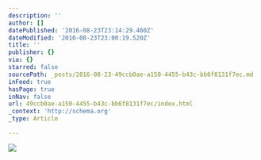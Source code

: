 ```yaml
---
description: ''
author: []
datePublished: '2016-08-23T23:14:29.460Z'
dateModified: '2016-08-23T23:00:19.520Z'
title: ''
publisher: {}
via: {}
starred: false
sourcePath: _posts/2016-08-23-49ccb0ae-a150-4455-b43c-bb6f8131f7ec.md
inFeed: true
hasPage: true
inNav: false
url: 49ccb0ae-a150-4455-b43c-bb6f8131f7ec/index.html
_context: 'http://schema.org'
_type: Article

---
```

![](https://the-grid-user-content.s3-us-west-2.amazonaws.com/6fa8ff85-2a0d-46f8-bd45-bdeb507d1d70.jpg)